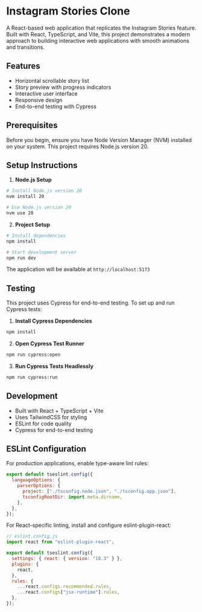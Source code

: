# Instagram Stories Clone

A React-based web application that replicates the Instagram Stories feature. Built with React, TypeScript, and Vite, this project demonstrates a modern approach to building interactive web applications with smooth animations and transitions.

## Features

- Horizontal scrollable story list
- Story preview with progress indicators
- Interactive user interface
- Responsive design
- End-to-end testing with Cypress

## Prerequisites

Before you begin, ensure you have Node Version Manager (NVM) installed on your system. This project requires Node.js version 20.

## Setup Instructions

1. **Node.js Setup**

```bash
# Install Node.js version 20
nvm install 20

# Use Node.js version 20
nvm use 20
```

2. **Project Setup**

```bash
# Install dependencies
npm install

# Start development server
npm run dev
```

The application will be available at `http://localhost:5173`

## Testing

This project uses Cypress for end-to-end testing. To set up and run Cypress tests:

1. **Install Cypress Dependencies**

```bash
npm install
```

2. **Open Cypress Test Runner**

```bash
npm run cypress:open
```

3. **Run Cypress Tests Headlessly**

```bash
npm run cypress:run
```

## Development

- Built with React + TypeScript + Vite
- Uses TailwindCSS for styling
- ESLint for code quality
- Cypress for end-to-end testing

## ESLint Configuration

For production applications, enable type-aware lint rules:

```js
export default tseslint.config({
  languageOptions: {
    parserOptions: {
      project: ["./tsconfig.node.json", "./tsconfig.app.json"],
      tsconfigRootDir: import.meta.dirname,
    },
  },
});
```

For React-specific linting, install and configure eslint-plugin-react:

```js
// eslint.config.js
import react from "eslint-plugin-react";

export default tseslint.config({
  settings: { react: { version: "18.3" } },
  plugins: {
    react,
  },
  rules: {
    ...react.configs.recommended.rules,
    ...react.configs["jsx-runtime"].rules,
  },
});
```
